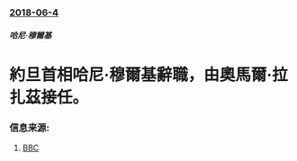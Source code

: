 ### [2018-06-4](/zh/news/2018/06/4/index.md)

##### 哈尼·穆爾基
# 約旦首相哈尼·穆爾基辭職，由奧馬爾·拉扎茲接任。 




### 信息来源:

1. [BBC](https://www.bbc.co.uk/news/world-middle-east-44358039)
